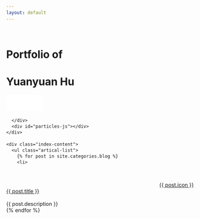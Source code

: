 ```yaml
---
layout: default
---
```

<head>
  <style>
   .project-icon{
   width: 60px;
   height: 60px;
   border:0px solid #ccc;
   float: right;
   box-sizing: border-box;
  }
  </style>
<head>

<body>
  <div class="index-wrapper">
    <div class="aside">
      <div class="info-card">
        <h1>Portfolio of</h1>
        <h1>Yuanyuan Hu</h1>
        <a href="http://HuYuanyuan96.github.io/Supplementary/Portfolio of Yuanyuan Hu.pdf" target="_blank"><img src="/images/Download-PDF.png" alt="" width="100"/></a>
      
      </div>
      <div id="particles-js"></div>
    </div>

    <div class="index-content">
      <ul class="artical-list">
        {% for post in site.categories.blog %}
        <li>
        <div class="project-icon">
          <a href="{{ post.url }}" target="_blank">{{ post.icon }}</a>
        </div>
        <div class="project-title">
        <a href="{{ post.url }}" class="title">{{ post.title }}</a>
        </div>  
          <div class="title-desc">{{ post.description }}</div>
        </li>
        {% endfor %}
      </ul>
    </div>
  </div>
</body>
